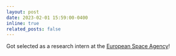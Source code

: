 ```yaml
---
layout: post
date: 2023-02-01 15:59:00-0400
inline: true
related_posts: false
---
```


Got selected as a research intern at the [European Space Agency](https://www.esa.int)! 
